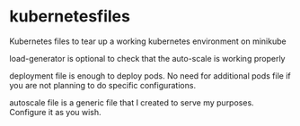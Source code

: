 # kubernetesfiles
Kubernetes files to tear up a working kubernetes environment on minikube
  
load-generator is optional to check that the auto-scale is working properly

deployment file is enough to deploy pods. No need for additional pods file if you are not planning to do specific configurations.

autoscale file is a generic file that I created to serve my purposes. Configure it as you wish.
